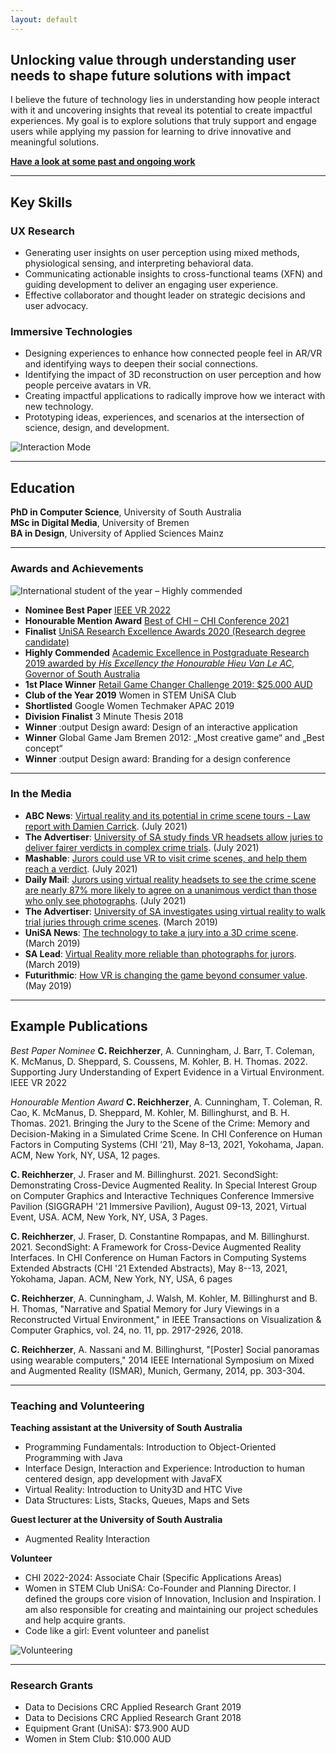 ```yaml
---
layout: default
---
```


## Unlocking value through understanding user needs to shape future solutions with impact

I believe the future of technology lies in understanding how people interact with it and uncovering insights that reveal its potential to create impactful experiences. My goal is to explore solutions that truly support and engage users while applying my passion for learning to drive innovative and meaningful solutions. 

**[Have a look at some past and ongoing work](./portfolio.html)**

 ***

## Key Skills 

### UX Research 
* Generating user insights on user perception using mixed methods, physiological sensing, and interpreting behavioral data.
* Communicating actionable insights to cross-functional teams (XFN) and guiding development to deliver an engaging user experience.
* Effective collaborator and thought leader on strategic decisions and user advocacy.

### Immersive Technologies
* Designing experiences to enhance how connected people feel in AR/VR and identifying ways to deepen their social connections.
* Identifying the impact of 3D reconstruction on user perception and how people perceive avatars in VR.
* Creating impactful applications to radically improve how we interact with new technology.
* Prototyping ideas, experiences, and scenarios at the intersection of science, design, and development.

 ![Interaction Mode](/assets/videos/GesturesSecondSight.gif)

***

## Education

**PhD in Computer Science**, University of South Australia <br>
**MSc in Digital Media**, University of Bremen <br>
**BA in Design**, University of Applied Sciences Mainz


***

### Awards and Achievements

![International student of the year – Highly commended](/assets/img/SAExcellence.jpg)
* **Nominee Best Paper** [IEEE VR 2022](https://ieeevr.org/2022/awards/conference-awards/#conference-nominees)
* **Honourable Mention Award** [Best of CHI – CHI Conference 2021](https://chi2021.acm.org/information/5208.html)
* **Finalist** [UniSA Research Excellence Awards 2020 (Research degree candidate)](https://www.unisa.edu.au/research/research-awards/2020/)
* **Highly Commended** [Academic Excellence in Postgraduate Research 2019 awarded by _His Excellency the Honourable Hieu Van Le AC_, Governor of South Australia](https://studyadelaide.com/whats-happening/2019-academic-excellence-postgraduate-research-awards)
* **1st Place Winner** [Retail Game Changer Challenge 2019: $25.000 AUD](https://icc.unisa.edu.au/newsroom/2019/unisa-phd-students-reinvent-retail-therapy-wheel/)
* **Club of the Year 2019** Women in STEM UniSA Club  
* **Shortlisted** Google Women Techmaker APAC 2019
* **Division Finalist** 3 Minute Thesis 2018
* **Winner** :output Design award: Design of an interactive application
* **Winner** Global Game Jam Bremen 2012: „Most creative game“ and „Best concept“ 
* **Winner** :output Design award: Branding for a design conference

***

### In the Media
* **ABC News**: [Virtual reality and its potential in crime scene tours - Law report with Damien Carrick](https://www.abc.net.au/radionational/programs/breakfast/virtual-reality-crime-scene-law-report-with-damien-carrick/13471630). (July 2021)
* **The Advertiser**: [University of SA study finds VR headsets allow juries to deliver fairer verdicts in complex crime trials](http://www.themercury.com.au/news/south-australia/news-story/a52258e39a6e8ce361d53f570a5007e4). (July 2021)
* **Mashable**: [Jurors could use VR to visit crime scenes, and help them reach a verdict](https://mashable.com/article/virtual-reality-jury-trial-courtroom). (July 2021)
* **Daily Mail**: [Jurors using virtual reality headsets to see the crime scene are nearly 87% more likely to agree on a unanimous verdict than those who only see photographs](https://www.dailymail.co.uk/sciencetech/article-9815365/Jurors-using-VR-headsets-crime-scene-87-likely-agree-verdict.html). (July 2021)
* **The Advertiser**: [University of SA investigates using virtual reality to walk trial juries through crime scenes](https://www.adelaidenow.com.au/news/law-order/university-of-sa-investigates-using-virtual-reality-to-walk-trial-juries-through-crime-scenes/news-story/ad4fb3bcca125fbf9667720e16d755ef). (March 2019)
* **UniSA News**: [The technology to take a jury into a 3D crime scene](https://u.unisa.edu.au/unisanews/2019/march/story2/). (March 2019)
* **SA Lead**: [Virtual Reality more reliable than photographs for jurors](http://theleadsouthaustralia.com.au/industries/technology/virtual-reality-more-reliable-than-photographs-for-jurors/). (March 2019)
* **Futurithmic**: [How VR is changing the game beyond consumer value](https://www.futurithmic.com/2019/05/21/how-vr-changing-game-beyond-consumer-value/). (May 2019)

***

## Example Publications 

_Best Paper Nominee_ **C. Reichherzer**, A. Cunningham, J. Barr, T. Coleman, K. McManus, D. Sheppard, S. Coussens, M. Kohler, B. H. Thomas. 2022. Supporting Jury Understanding of Expert Evidence in a Virtual Environment. IEEE VR 2022

_Honourable Mention Award_ **C. Reichherzer**, A. Cunningham, T. Coleman, R. Cao, K. McManus, D. Sheppard, M. Kohler, M. Billinghurst, and B. H. Thomas. 2021. Bringing the Jury to the Scene of the Crime: Memory and Decision-Making in a Simulated Crime Scene. In CHI Conference on Human Factors in Computing Systems (CHI ’21), May 8–13, 2021, Yokohama, Japan. ACM, New York, NY, USA, 12 pages. 

**C. Reichherzer**, J. Fraser and M. Billinghurst. 2021. SecondSight: Demonstrating Cross-Device Augmented Reality. In Special Interest Group on Computer Graphics and Interactive Techniques Conference Immersive Pavilion (SIGGRAPH '21 Immersive Pavilion), August 09-13, 2021, Virtual Event, USA. ACM, New York, NY, USA, 3 Pages.

**C. Reichherzer**, J. Fraser, D. Constantine Rompapas, and M. Billinghurst. 2021. SecondSight: A Framework for Cross-Device Augmented Reality Interfaces. In CHI Conference on Human Factors in Computing Systems Extended Abstracts (CHI '21 Extended Abstracts), May 8--13, 2021, Yokohama, Japan. ACM, New York, NY, USA, 6 pages

**C. Reichherzer**, A. Cunningham, J. Walsh, M. Kohler, M. Billinghurst and B. H. Thomas, "Narrative and Spatial Memory for Jury Viewings in a Reconstructed Virtual Environment," in IEEE Transactions on Visualization & Computer Graphics, vol. 24, no. 11, pp. 2917-2926, 2018. 

**C. Reichherzer**, A. Nassani and M. Billinghurst, "[Poster] Social panoramas using wearable computers," 2014 IEEE International Symposium on Mixed and Augmented Reality (ISMAR), Munich, Germany, 2014, pp. 303-304.

***

### Teaching and Volunteering

**Teaching assistant at the University of South Australia**
* Programming Fundamentals: Introduction to Object-Oriented Programming with Java
* Interface Design, Interaction and Experience: Introduction to human centered design, app development with JavaFX
* Virtual Reality: Introduction to Unity3D and HTC Vive
* Data Structures: Lists, Stacks, Queues, Maps and Sets  

**Guest lecturer at the University of South Australia**
* Augmented Reality Interaction

**Volunteer**
* CHI 2022-2024: Associate Chair (Specific Applications Areas) 
* Women in STEM Club UniSA: Co-Founder and Planning Director. I defined the groups core vision of Innovation, Inclusion and Inspiration. I am also responsible for creating and maintaining our project schedules and help acquire grants. 
* Code like a girl: Event volunteer and panelist

![Volunteering](/assets/img/clg.PNG)

***

### Research Grants
* Data to Decisions CRC Applied Research Grant 2019
* Data to Decisions CRC Applied Research Grant 2018
* Equipment Grant (UniSA): $73.900 AUD 
* Women in Stem Club: $10.000 AUD 


